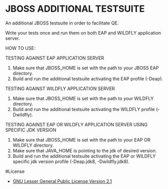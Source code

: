 # JBOSS ADDITIONAL TESTSUITE
An additional JBOSS testsuite in order to facilitate QE.

Write your tests once and run them on both EAP and WILDFLY application server.


HOW TO USE:

TESTING AGAINST EAP APPLICATION SERVER

1. Make sure that JBOSS_HOME is set with the path to your JBOSS EAP directory.
2. Build and run the additional testsuite activating the EAP profile (-Deap).

TESTING AGAINST WILDFLY APPLICATION SERVER

1. Make sure that JBOSS_HOME is set with the path to your WILDFLY directory.
2. Build and run the additional testsuite activating the WILDFLY profile (-Dwildfly).

TESTING AGAINST EAP OR WILDFLY APPLICATION SERVER USING SPECIFIC JDK VERSION

1. Make sure that JBOSS_HOME is set with the path to your EAP OR WILDFLY directory.
2. Make sure that JAVA_HOME is pointing to the jdk of desired version.
3. Build and run the additional testsuite activating the EAP or WILDFLY specific jdk version profile (-Deap.jdk8, -Dwildfly.jdk8).


#License 
* [GNU Lesser General Public License Version 2.1](http://www.gnu.org/licenses/lgpl-2.1-standalone.html)

